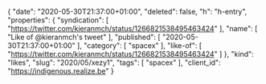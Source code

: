 {
  "date": "2020-05-30T21:37:00+01:00",
  "deleted": false,
  "h": "h-entry",
  "properties": {
    "syndication": [
      "https://twitter.com/kieranmch/status/1266821538495463424"
    ],
    "name": [
      "Like of @kieranmch's tweet"
    ],
    "published": [
      "2020-05-30T21:37:00+01:00"
    ],
    "category": [
      "spacex"
    ],
    "like-of": [
      "https://twitter.com/kieranmch/status/1266821538495463424"
    ]
  },
  "kind": "likes",
  "slug": "2020/05/xezy1",
  "tags": [
    "spacex"
  ],
  "client_id": "https://indigenous.realize.be"
}
